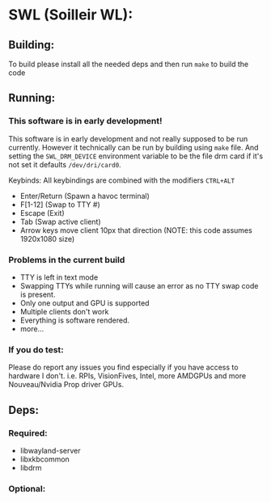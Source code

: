 # SWL (Soilleir WL):

## Building:
To build please install all the needed deps and then run `make` to build the code

## Running:
### This software is in early development!
This software is in early development and not really supposed to be run currently. However it technically can be run by building using `make` file. And setting the `SWL_DRM_DEVICE` environment variable to be the file drm card if it's not set it defaults `/dev/dri/card0`.

Keybinds:
All keybindings are combined with the modifiers `CTRL+ALT`

- Enter/Return (Spawn a havoc terminal)
- F[1-12] (Swap to TTY #)
- Escape (Exit)
- Tab (Swap active client)
- Arrow keys move client 10px that direction (NOTE: this code assumes 1920x1080 size)


### Problems in the current build
- TTY is left in text mode
- Swapping TTYs while running will cause an error as no TTY swap code is present.
- Only one output and GPU is supported
- Multiple clients don't work
- Everything is software rendered.
- more...

### If you do test:
Please do report any issues you find especially if you have access to hardware I don't. i.e. RPIs, VisionFives, Intel, more AMDGPUs and more Nouveau/Nvidia Prop driver GPUs.

## Deps:
### Required:
- libwayland-server
- libxkbcommon
- libdrm

### Optional:

